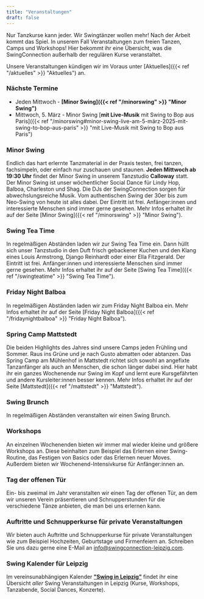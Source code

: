 ```yaml
---
title: "Veranstaltungen"
draft: false
---
```


Nur Tanzkurse kann jeder. Wir Swingtänzer wollen mehr! Nach der Arbeit kommt das Spiel. In unserem Fall Veranstaltungen zum freien Tanzen, Camps und Workshops! Hier bekommt ihr eine Übersicht, was die SwingConnection außerhalb der regulären Kurse veranstaltet. 

Unsere Veranstaltungen kündigen wir im Voraus unter [Aktuelles]({{< ref "/aktuelles" >}} "Aktuelles") an.

### Nächste Termine

- Jeden Mittwoch - **[Minor Swing]({{< ref "/minorswing" >}} "Minor Swing")** 
- Mittwoch, 5. März - Minor Swing [**mit Live-Musik** mit Swing to Bop aus Paris]({{< ref "/minorswing#minor-swing-live-am-5-märz-2025-mit-swing-to-bop-aus-paris" >}} "mit Live-Musik mit Swing to Bop aus Paris")

### Minor Swing
Endlich das hart erlernte Tanzmaterial in der Praxis testen, frei tanzen, fachsimpeln, oder einfach nur zuschauen und staunen. **Jeden Mittwoch ab 19:30 Uhr** findet der Minor Swing in unserem Tanzstudio **Calloway** statt. Der Minor Swing ist unser wöchentlicher Social Dance für Lindy Hop, Balboa, Charleston und Shag. Die DJs der SwingConnection sorgen für abwechslungsreiche Musik. Vom authentischen Swing der 30er bis zum Neo-Swing von heute ist alles dabei. Der Eintritt ist frei. Anfänger:innen und interessierte Menschen sind immer gerne gesehen. Mehr Infos erhaltet ihr auf der Seite [Minor Swing]({{< ref "/minorswing" >}} "Minor Swing").

### Swing Tea Time
In regelmäßigen Abständen laden wir zur Swing Tea Time ein. Dann hüllt sich unser Tanzstudio in den Duft frisch gebackener Kuchen und den Klang eines Louis Armstrong, Django Reinhardt oder einer Ella Fitzgerald. Der Eintritt ist frei. Anfänger:innen und interessierte Menschen sind immer gerne gesehen. Mehr Infos erhaltet ihr auf der Seite [Swing Tea Time]({{< ref "/swingteatime" >}} "Swing Tea Time").

### Friday Night Balboa
In regelmäßigen Abständen laden wir zum Friday Night Balboa ein. Mehr Infos erhaltet ihr auf der Seite [Friday Night Balboa]({{< ref "/fridaynightbalboa" >}} "Friday Night Balboa").

### Spring Camp Mattstedt
Die beiden Highlights des Jahres sind unsere Camps jeden Frühling und Sommer. Raus ins Grüne und je nach Gusto abmatten oder abtanzen. Das Spring Camp am Mühlenhof in Mattstedt richtet sich sowohl an angefixte Tanzanfänger als auch an Menschen, die schon länger dabei sind. Hier habt ihr ein ganzes Wochenende nur Swing im Kopf und lernt eure Kursgefährten und andere Kursleiter:innen besser kennen. Mehr Infos erhaltet ihr auf der Seite [Mattstedt]({{< ref "/mattstedt" >}} "Mattstedt").

### Swing Brunch
In regelmäßigen Abständen veranstalten wir einen Swing Brunch.

### Workshops
An einzelnen Wochenenden bieten wir immer mal wieder kleine und größere Workshops an. Diese beinhalten zum Beispiel das Erlernen einer Swing-Routine, das Festigen von Basics oder das Erlernen neuer Moves. Außerdem bieten wir Wochenend-Intensivkurse für Anfänger:innen an.

### Tag der offenen Tür
Ein- bis zweimal im Jahr veranstalten wir einen Tag der offenen Tür, an dem wir unseren Verein präsentieren und Schnupperstunden für die verschiedene Tänze anbieten, die man bei uns erlernen kann.

### Auftritte und Schnupperkurse für private Veranstaltungen
Wir bieten auch Auftritte und Schnupperkurse für private Veranstaltungen wie zum Beispiel Hochzeiten, Geburtstage und Firmenfeiern an. Schreiben Sie uns dazu gerne eine E-Mail an info@swingconnection-leipzig.com.

### Swing Kalender für Leipzig
Im vereinsunabhängigen Kalender [**"Swing in Leipzig"**](https://kalender.digital/0c529f4b4448ea55b992) findet ihr eine Übersicht *aller* Swing Veranstaltungen in Leipzig (Kurse, Workshops, Tanzabende, Social Dances, Konzerte).
